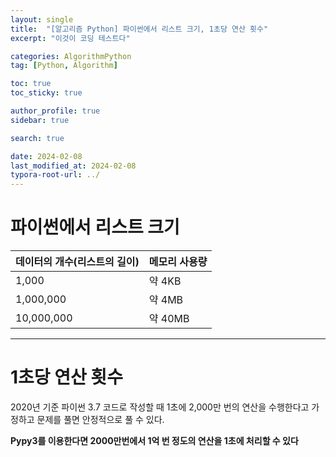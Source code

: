 ```yaml
---
layout: single
title:  "[알고리즘 Python] 파이썬에서 리스트 크기, 1초당 연산 횟수"
excerpt: "이것이 코딩 테스트다"

categories: AlgorithmPython
tag: [Python, Algorithm]

toc: true
toc_sticky: true

author_profile: true
sidebar: true

search: true

date: 2024-02-08
last_modified_at: 2024-02-08
typora-root-url: ../
---
```


# 파이썬에서 리스트 크기

| 데이터의 개수(리스트의 길이) | 메모리 사용량 |
| ---------------------------- | ------------- |
| 1,000                        | 약 4KB        |
| 1,000,000                    | 약 4MB        |
| 10,000,000                   | 약 40MB       |





------

# 1초당 연산 횟수

2020년 기준 파이썬 3.7 코드로 작성할 때 1초에 2,000만 번의 연산을 수행한다고 가정하고 문제를 풀면 안정적으로 풀 수 있다.



**Pypy3를 이용한다면 2000만번에서 1억 번 정도의 연산을 1초에 처리할 수 있다**